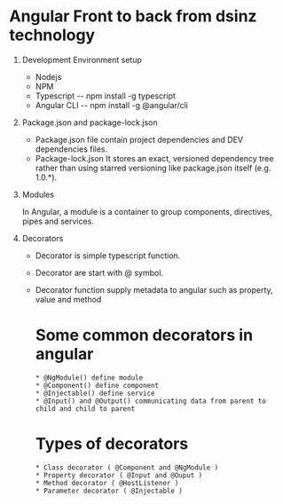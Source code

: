 Angular Front to back from dsinz technology
===========================================

1. Development Environment setup
   
   * Nodejs
   * NPM
   * Typescript  -- npm install -g typescript
   * Angular CLI -- npm install -g @angular/cli

2. Package.json and package-lock.json

   * Package.json file contain project dependencies and DEV dependencies files.
   * Package-lock.json It stores an exact, versioned dependency tree rather than using starred versioning like package.json itself (e.g. 1.0.*).

3. Modules

   In Angular, a module is a container to group components, directives, pipes and services.

4. Decorators

   * Decorator is simple typescript function. 
   * Decorator are start with @ symbol.
   * Decorator function supply metadata to angular such as property, value and method
    
       # Some common decorators in angular

         * @NgModule() define module
         * @Component() define component
         * @Injectable() define service
         * @Input() and @Output() communicating data from parent to child and child to parent

       # Types of decorators

         * Class decorator ( @Component and @NgModule )
         * Property decorator ( @Input and @Ouput )
         * Method decorator ( @HostListener )
         * Parameter decorator ( @Injectable )
    

    